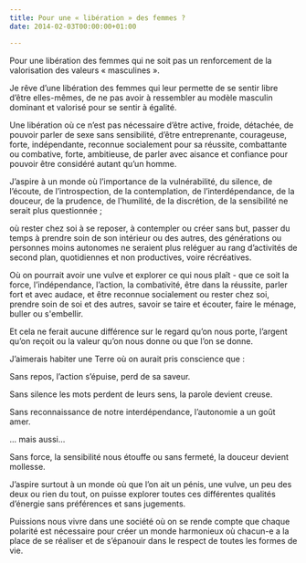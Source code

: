 ```yaml
---
title: Pour une « libération » des femmes ?
date: 2014-02-03T00:00:00+01:00

---
```

Pour une libération des femmes qui ne soit pas un renforcement de la valorisation des valeurs « masculines ».

Je rêve d’une libération des femmes qui leur permette de se sentir libre d’être elles-mêmes, de ne pas avoir à ressembler au modèle masculin dominant et valorisé pour se sentir à égalité.

Une libération où ce n’est pas nécessaire d’être active, froide, détachée, de pouvoir parler de sexe sans sensibilité, d’être entreprenante, courageuse, forte, indépendante, reconnue socialement pour sa réussite, combattante ou combative, forte, ambitieuse, de parler avec aisance et confiance pour pouvoir être considéré autant qu’un homme.

J’aspire à un monde où l’importance de la vulnérabilité, du silence, de l’écoute, de l’introspection, de la contemplation, de l’interdépendance, de la douceur, de la prudence, de l’humilité, de la discrétion, de la sensibilité ne serait plus questionnée ;

où rester chez soi à se reposer, à contempler ou créer sans but, passer du temps à prendre soin de son intérieur ou des autres, des générations ou personnes moins autonomes ne seraient plus reléguer au rang d’activités de second plan, quotidiennes et non productives, voire récréatives.

Où on pourrait avoir une vulve et explorer ce qui nous plaît - que ce soit la force, l’indépendance, l’action, la combativité, être dans la réussite, parler fort et avec audace, et être reconnue socialement ou rester chez soi, prendre soin de soi et des autres, savoir se taire et écouter, faire le ménage, buller ou s'embellir.

Et cela ne ferait aucune différence sur le regard qu’on nous porte, l’argent qu’on reçoit ou la valeur qu’on nous donne ou que l’on se donne.

J’aimerais habiter une Terre où on aurait pris conscience que :

Sans repos, l’action s’épuise, perd de sa saveur.

Sans silence les mots perdent de leurs sens, la parole devient creuse.

Sans reconnaissance de notre interdépendance, l’autonomie a un goût amer.

... mais aussi...

Sans force, la sensibilité nous étouffe ou sans fermeté, la douceur devient mollesse.

J’aspire surtout à un monde où que l’on ait un pénis, une vulve, un peu des deux ou rien du tout, on puisse explorer toutes ces différentes qualités d’énergie sans préférences et sans jugements.

Puissions nous vivre dans une société où on se rende compte que chaque polarité est nécessaire pour créer un monde harmonieux où chacun-e a la place de se réaliser et de s’épanouir dans le respect de toutes les formes de vie.
